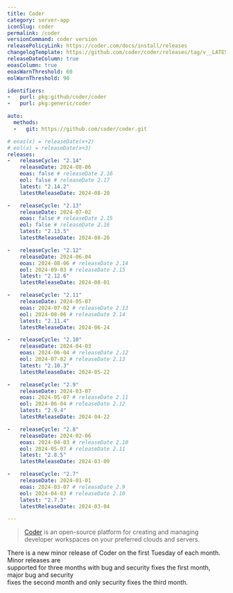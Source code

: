 ```yaml
---
title: Coder
category: server-app
iconSlug: coder
permalink: /coder
versionCommand: coder version
releasePolicyLink: https://coder.com/docs/install/releases
changelogTemplate: https://github.com/coder/coder/releases/tag/v__LATEST__
releaseDateColumn: true
eoasColumn: true
eoasWarnThreshold: 60
eolWarnThreshold: 90

identifiers:
-   purl: pkg:github/coder/coder
-   purl: pkg:generic/coder

auto:
  methods:
  -   git: https://github.com/coder/coder.git

# eoas(x) = releaseDate(x+2)
# eol(x) = releaseDate(x+3)
releases:
-   releaseCycle: "2.14"
    releaseDate: 2024-08-06
    eoas: false # releaseDate 2.16
    eol: false # releaseDate 2.17
    latest: "2.14.2"
    latestReleaseDate: 2024-08-20

-   releaseCycle: "2.13"
    releaseDate: 2024-07-02
    eoas: false # releaseDate 2.15
    eol: false # releaseDate 2.16
    latest: "2.13.5"
    latestReleaseDate: 2024-08-20

-   releaseCycle: "2.12"
    releaseDate: 2024-06-04
    eoas: 2024-08-06 # releaseDate 2.14
    eol: 2024-09-03 # releaseDate 2.15
    latest: "2.12.6"
    latestReleaseDate: 2024-08-01

-   releaseCycle: "2.11"
    releaseDate: 2024-05-07
    eoas: 2024-07-02 # releaseDate 2.13
    eol: 2024-08-06 # releaseDate 2.14
    latest: "2.11.4"
    latestReleaseDate: 2024-06-24

-   releaseCycle: "2.10"
    releaseDate: 2024-04-03
    eoas: 2024-06-04 # releaseDate 2.12
    eol: 2024-07-02 # releaseDate 2.13
    latest: "2.10.3"
    latestReleaseDate: 2024-05-22

-   releaseCycle: "2.9"
    releaseDate: 2024-03-07
    eoas: 2024-05-07 # releaseDate 2.11
    eol: 2024-06-04 # releaseDate 2.12
    latest: "2.9.4"
    latestReleaseDate: 2024-04-22

-   releaseCycle: "2.8"
    releaseDate: 2024-02-06
    eoas: 2024-04-03 # releaseDate 2.10
    eol: 2024-05-07 # releaseDate 2.11
    latest: "2.8.5"
    latestReleaseDate: 2024-03-09

-   releaseCycle: "2.7"
    releaseDate: 2024-01-01
    eoas: 2024-03-07 # releaseDate 2.9
    eol: 2024-04-03 # releaseDate 2.10
    latest: "2.7.3"
    latestReleaseDate: 2024-03-04

---
```


> [Coder](https://coder.com) is an open-source platform for creating and managing developer workspaces on your preferred
> clouds and servers.

There is a new minor release of Coder on the first Tuesday of each month. Minor releases are  
supported for three months with bug and security fixes the first month, major bug and security  
fixes the second month and only security fixes the third month.
